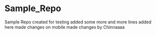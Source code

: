 # Sample_Repo
Sample Repo created for testing added some more and more lines added here made changes on mobile made changes by Chinnaaaa
